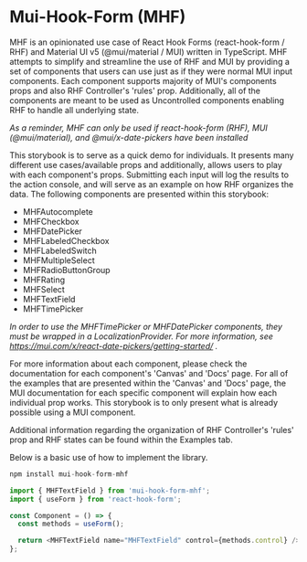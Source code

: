 # Mui-Hook-Form (MHF)

MHF is an opinionated use case of React Hook Forms (react-hook-form / RHF) and Material UI v5 (@mui/material / MUI) written in TypeScript.
MHF attempts to simplify and streamline the use of RHF and MUI by providing a set of components that users can use just as if they were normal MUI input components.
Each component supports majority of MUI's components props and also RHF Controller's 'rules' prop.
Additionally, all of the components are meant to be used as Uncontrolled components enabling RHF to handle all underlying state.

_As a reminder, MHF can only be used if react-hook-form (RHF), MUI (@mui/material), and @mui/x-date-pickers have been installed_

This storybook is to serve as a quick demo for individuals. It presents many different use cases/available props and additionally, allows users to play with each component's props.
Submitting each input will log the results to the action console, and will serve as an example on how RHF organizes the data.
The following components are presented within this storybook:

- MHFAutocomplete
- MHFCheckbox
- MHFDatePicker
- MHFLabeledCheckbox
- MHFLabeledSwitch
- MHFMultipleSelect
- MHFRadioButtonGroup
- MHFRating
- MHFSelect
- MHFTextField
- MHFTimePicker

_In order to use the MHFTimePicker or MHFDatePicker components, they must be wrapped in a LocalizationProvider. For more information, see https://mui.com/x/react-date-pickers/getting-started/ ._

For more information about each component, please check the documentation for each component's 'Canvas' and 'Docs' page. For all of the examples that are presented within the 'Canvas' and 'Docs' page,
the MUI documentation for each specific component will explain how each individual prop works. This storybook is to only present what is already possible using a MUI component.

Additional information regarding the organization of RHF Controller's 'rules' prop and RHF states can be found within the Examples tab.

Below is a basic use of how to implement the library.

```js
npm install mui-hook-form-mhf
```

```ts
import { MHFTextField } from 'mui-hook-form-mhf';
import { useForm } from 'react-hook-form';

const Component = () => {
  const methods = useForm();

  return <MHFTextField name="MHFTextField" control={methods.control} />;
};
```
